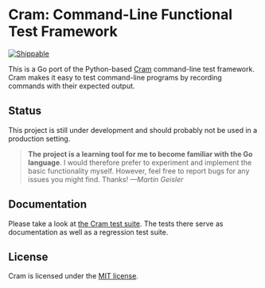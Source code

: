 # Cram: Command-Line Functional Test Framework

[![Shippable](https://img.shields.io/shippable/5701519833e2f1203f8ca8d0.svg?maxAge=86400)](https://app.shippable.com/projects/5701519833e2f1203f8ca8d0)

This is a Go port of the Python-based [Cram][] command-line test
framework. Cram makes it easy to test command-line programs by
recording commands with their expected output.

## Status

This project is still under development and should probably not be
used in a production setting.

> **The project is a learning tool for me to become familiar with the
> Go language**. I would therefore prefer to experiment and implement
> the basic functionality myself. However, feel free to report bugs
> for any issues you might find. Thanks! *—Martin Geisler*

## Documentation

Please take a look at [the Cram test suite][tests]. The tests there
serve as documentation as well as a regression test suite.

## License

Cram is licensed under the [MIT license][license].

[cram]: https://bitheap.org/cram/
[tests]: tests/
[license]: LICENSE
